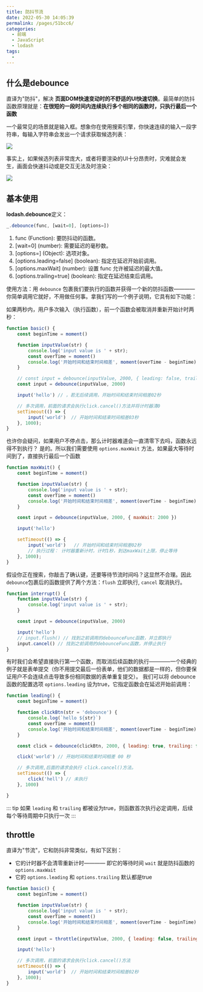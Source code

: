 ```yaml
---
title: 防抖节流
date: 2022-05-30 14:05:39
permalink: /pages/51bcc6/
categories:
  - 前端
  - JavaScript
  - lodash
tags:
  - 
---
```


## 什么是debounce

直译为"防抖"，解决 **页面DOM快速变动时的不舒适的UI快速切换**。最简单的防抖函数原理就是：**在很短的一段时间内连续执行多个相同的函数时，只执行最后一个函数**

一个最常见的场景就是输入框。想象你在使用搜索引擎，你快速连续的输入一段字符串，每输入字符串会发出一个请求获取候选列表：

![](https://linyc.oss-cn-beijing.aliyuncs.com/debounce.gif)

事实上，如果候选列表非常庞大，或者将要渲染的UI十分昂贵时，灾难就会发生，画面会快速抖动或是交互无法及时渲染：

![](https://linyc.oss-cn-beijing.aliyuncs.com/transition.gif)

## 基本使用

**lodash.debounce**定义：

```js
_.debounce(func, [wait=0], [options=])
```

1.  func (Function): 要防抖动的函数。
2.  [wait=0] (number): 需要延迟的毫秒数。
3.  [options=] (Object): 选项对象。
4.  [options.leading=false] (boolean): 指定在延迟开始前调用。
5.  [options.maxWait] (number): 设置 func 允许被延迟的最大值。
6.  [options.trailing=true] (boolean): 指定在延迟结束后调用。

使用方法：用 `debounce` 包裹我们要执行的函数并获得一个新的防抖函数————你简单调用它就好，不用做任何事。拿我们写的一个例子说明，它具有如下功能：

如果两秒内，用户多次输入（执行函数），前一个函数会被取消并重新开始计时两秒：

```javascript
function basic() {
    const beginTime = moment()

    function inputValue(str) {
        console.log('input value is ' + str);
        const overTime = moment()
        console.log('开始时间和结束时间相差', moment(overTime - beginTime).format('ss'), '秒');
    }

    // const input = debounce(inputValue, 2000, { leading: false, trailing: true }) // 默认配置，延迟后执行。延迟时间内只有最后一个请求有效。常用场景：输入input框进行模糊请求查找
    const input = debounce(inputValue, 2000)

    input('hello') // ，若无后续调用，开始时间和结束时间相差02秒

    // 多次调用，前面的请求会执行click.cancel()方法并将计时器清0
    setTimeout(() => {
        input('world')  // 开始时间和结束时间相差03秒
    }, 1000);
}

```

也许你会疑问，如果用户不停点击，那么计时器难道会一直清零下去吗，函数永远得不到执行？ 是的。所以我们需要使用 `options.maxWait` 方法，如果最大等待时间到了，直接执行最后一个函数

```javascript
function maxWait() {
    const beginTime = moment()

    function inputValue(str) {
        console.log('input value is ' + str);
        const overTime = moment()
        console.log('开始时间和结束时间相差', moment(overTime - beginTime).format('ss'), '秒');
    }

    const input = debounce(inputValue, 2000, { maxWait: 2000 })

    input('hello')

    setTimeout(() => {
        input('world')   // 开始时间和结束时间相差02秒
        // 执行过程： 计时器重新计时，计时1秒，到达maxWait上限，停止等待
    }, 1000);
}

```

假设你正在搜索，你敲击了确认键，还要等待节流时间吗？这显然不合理。因此 `debounce`包裹后的函数提供了两个方法：`flush` 立即执行, `cancel` 取消执行。

```javascript
function interrupt() {
    function inputValue(str) {
        console.log('input value is ' + str);
    }

    const input = debounce(inputValue, 2000)

    input('hello')
    // input.flush() // 找到之前调用的debounceFunc函数，并立即执行
    input.cancel() // 找到之前调用的debounceFunc函数，并停止执行
}

```

有时我们会希望直接执行第一个函数，而取消后续函数的执行————一个经典的例子就是表单提交（你不用提交最后一份表单，他们的数据都是一样的，但你要保证用户不会连续点击导致多份相同数据的表单重复提交）。 我们可以将 debounce函数的配置选项 `options.leading` 设为true，它指定函数会在延迟开始前调用：

```javascript
function leading() {
    const beginTime = moment()

    function clickBtn(str = 'debounce') {
        console.log(`hello ${str}`)
        const overTime = moment()
        console.log('开始时间和结束时间相差', moment(overTime - beginTime).format('ss'), '秒');
    }

    const click = debounce(clickBtn, 2000, { leading: true, trailing: false }) // 延迟前执行，延迟时间内只有第一个请求有效。常用场景：用于表单提交防止多次点击（只提交第一份数据）

    click('world') // 开始时间和结束时间相差 00 秒

    // 多次调用,后面的请求会执行 click.cancel()方法。
    setTimeout(() => {
        click('hell') // 未执行
    }, 1000)

}

```

::: tip
如果 `leading` 和 `trailing` 都被设为true，则函数首次执行必定调用，后续每个等待周期中只执行一次
:::


## throttle 

直译为"节流"，它和防抖非常类似，有如下区别：
- 它的计时器不会清零重新计时———— 即它的等待时间 `wait` 就是防抖函数的 `options.maxWait`
- 它的 `options.leading` 和 `options.trailing` 默认都是true

```javascript
function basic() {
    const beginTime = moment()

    function inputValue(str) {
        console.log('input value is ' + str);
        const overTime = moment()
        console.log('开始时间和结束时间相差', moment(overTime - beginTime).format('ss'), '秒');
    }

    const input = throttle(inputValue, 2000, { leading: false, trailing: true })

    input('hello') 

    // 多次调用，前面的请求会执行click.cancel()方法
    setTimeout(() => {
        input('world')  // 开始时间和结束时间相差02秒
    }, 1000);
}

```
